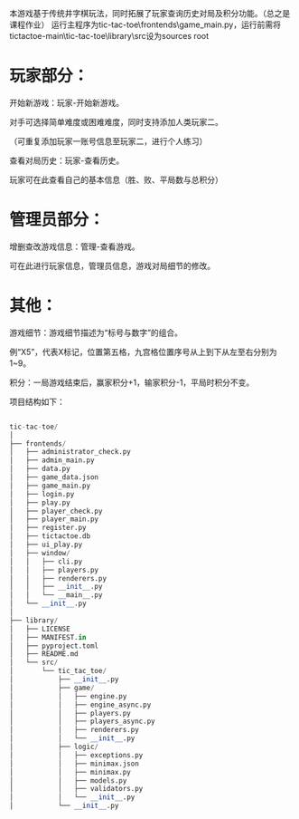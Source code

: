 本游戏基于传统井字棋玩法，同时拓展了玩家查询历史对局及积分功能。（总之是课程作业）
运行主程序为tic-tac-toe\frontends\game_main.py，运行前需将tictactoe-main\tic-tac-toe\library\src设为sources root
# 玩家部分：
开始新游戏：玩家-开始新游戏。

对手可选择简单难度或困难难度，同时支持添加人类玩家二。

（可重复添加玩家一账号信息至玩家二，进行个人练习）

查看对局历史：玩家-查看历史。

玩家可在此查看自己的基本信息（胜、败、平局数与总积分）

# 管理员部分：
增删查改游戏信息：管理-查看游戏。

可在此进行玩家信息，管理员信息，游戏对局细节的修改。

# 其他：
游戏细节：游戏细节描述为“标号与数字”的组合。

例“X5”，代表X标记，位置第五格，九宫格位置序号从上到下从左至右分别为1~9。

积分：一局游戏结束后，赢家积分+1，输家积分-1，平局时积分不变。


项目结构如下：
```python

tic-tac-toe/
│
├── frontends/
│   ├── administrator_check.py
│   ├── admin_main.py
│   ├── data.py
│   ├── game_data.json
│   ├── game_main.py
│   ├── login.py
│   ├── play.py
│   ├── player_check.py
│   ├── player_main.py
│   ├── register.py
│   ├── tictactoe.db
│   ├── ui_play.py
│   ├── window/
│   │   ├── cli.py
│   │   ├── players.py
│   │   ├── renderers.py
│   │   ├── __init__.py
│   │   └── __main__.py
│   └── __init__.py
│
├── library/
│   ├── LICENSE
│   ├── MANIFEST.in
│   ├── pyproject.toml
│   ├── README.md
│   └── src/
│       └── tic_tac_toe/
│           ├── __init__.py
│           ├── game/
│           │   ├── engine.py
│           │   ├── engine_async.py
│           │   ├── players.py
│           │   ├── players_async.py
│           │   ├── renderers.py
│           │   └── __init__.py
│           ├── logic/
│           │   ├── exceptions.py
│           │   ├── minimax.json
│           │   ├── minimax.py
│           │   ├── models.py
│           │   ├── validators.py
│           │   └── __init__.py
│           └── __init__.py
                        
